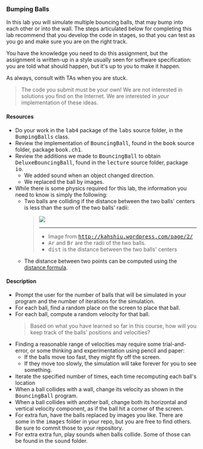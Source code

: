 ### Bumping Balls
In this lab you will simulate multiple bouncing balls, that may bump
into each other or into the wall.  The steps articulated below for completing
this lab recommend that you develop the code in stages, so that you can test
as you go and make sure you are on the right track.

You have the knowledge you need to do this assignment, but the assignment
is written-up in a style usually seen for software specification:  you are
told what should happen, but it's up to you to make it happen.

As always, consult with TAs when you are stuck.

> The code you submit must be your own!
> We are not interested in solutions you find on the Internet.  We are interested
> in *your* implementation of these ideas.

#### Resources
<UL>
<LI> Do your work in the <KBD>lab4</KBD> package of the <KBD>labs</KBD> source
folder, in the <KBD>BumpingBalls</KBD> class.
<LI>
Review the implementation of <KBD>BouncingBall</KBD>,
found in the <KBD>book</KBD>
source folder, package <KBD>book.ch1</KBD>.
<LI> Review the additions we made to <KBD>BouncingBall</KBD> to obtain
<KBD>DeluxeBouncingBall</KBD>, found in the <KBD>lecture</KBD> source folder,
package <KBD>io</KBD>.
<UL>
  <LI> We added sound when an object changed direction.
  <LI> We replaced the ball by images.
</UL>
<LI> While there is some physics required for this lab, the information
you need to know is simply the following:
<UL>
   <LI> Two balls are colliding if the distance between the two balls' centers
is less than the sum of the two balls' radii:
<BLOCKQUOTE>
<IMG src="Lab/Description/collision23.png"><br>
<HR>
<UL>
<LI>
Image from <KBD><a href="http://kahshiu.wordpress.com/page/2/">http://kahshiu.wordpress.com/page/2/</a></KBD>
<LI> <KBD>Ar</KBD> and <KBD>Br</KBD> are the radii of the two balls.
<LI> <KBD>dist</KBD> is the distance between the two balls' centers
</UL>
</BLOCKQUOTE>
<LI> The distance between two points can be computed
using the <a href="http://www.purplemath.com/modules/distform.htm">distance formula</a>.
</UL>
</UL>
<H4>Description</H4>
<UL>
  <LI> Prompt the user for the number of balls that will be simulated in
your program and the number of iterations for the simulation.
  <LI> For each ball, find a random place on the screen to place that ball.
  <LI> For each ball, compute a random velocity for that ball.
<BLOCKQUOTE>
  Based on what you have learned so far in this course, how will you keep
track of the balls' positions and velocities?
</BLOCKQUOTE>
   <LI>
Finding a reasonable range of velocities may require some trial-and-error, or
some thinking and experimentation using pencil and paper:
<UL>
<LI> If the balls move
too fast, they might fly off the screen.
<LI> If they move too slowly, the simulation will take forever for you to see something.
</UL>
   <LI> Iterate the specified number of times, each time recomputing
each ball's location
<LI> When a ball collides with a wall, change its velocity as shown
in the <KBD>BouncingBall</KBD> program.
<LI> When a ball collides with another ball, change both its horizontal and
vertical velocity component, as if the ball hit a corner of the screen.
<LI> For extra fun, have the balls replaced by images you like.  There
are some in the <KBD>images</KBD> folder in your repo, but you are free
to find others.  Be sure to commit those to your repository.
<LI> For extra extra fun, play sounds when balls collide.  Some of those can be found
in the <KBD>sound</KBD> folder.
</UL>
